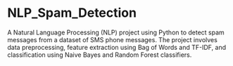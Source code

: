 # NLP_Spam_Detection
A Natural Language Processing (NLP) project using Python to detect spam messages from a dataset of SMS phone messages. The project involves data preprocessing, feature extraction using Bag of Words and TF-IDF, and classification using Naive Bayes and Random Forest classifiers.
